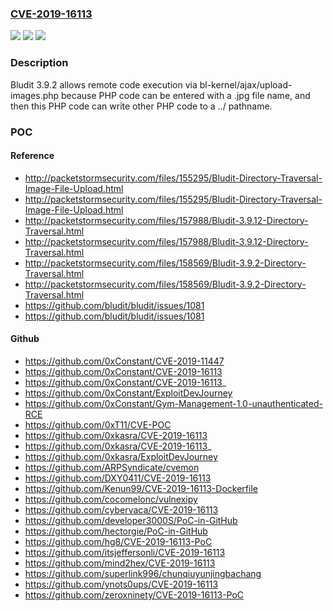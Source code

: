 ### [CVE-2019-16113](https://cve.mitre.org/cgi-bin/cvename.cgi?name=CVE-2019-16113)
![](https://img.shields.io/static/v1?label=Product&message=n%2Fa&color=blue)
![](https://img.shields.io/static/v1?label=Version&message=n%2Fa&color=blue)
![](https://img.shields.io/static/v1?label=Vulnerability&message=n%2Fa&color=brighgreen)

### Description

Bludit 3.9.2 allows remote code execution via bl-kernel/ajax/upload-images.php because PHP code can be entered with a .jpg file name, and then this PHP code can write other PHP code to a ../ pathname.

### POC

#### Reference
- http://packetstormsecurity.com/files/155295/Bludit-Directory-Traversal-Image-File-Upload.html
- http://packetstormsecurity.com/files/155295/Bludit-Directory-Traversal-Image-File-Upload.html
- http://packetstormsecurity.com/files/157988/Bludit-3.9.12-Directory-Traversal.html
- http://packetstormsecurity.com/files/157988/Bludit-3.9.12-Directory-Traversal.html
- http://packetstormsecurity.com/files/158569/Bludit-3.9.2-Directory-Traversal.html
- http://packetstormsecurity.com/files/158569/Bludit-3.9.2-Directory-Traversal.html
- https://github.com/bludit/bludit/issues/1081
- https://github.com/bludit/bludit/issues/1081

#### Github
- https://github.com/0xConstant/CVE-2019-11447
- https://github.com/0xConstant/CVE-2019-16113
- https://github.com/0xConstant/CVE-2019-16113_
- https://github.com/0xConstant/ExploitDevJourney
- https://github.com/0xConstant/Gym-Management-1.0-unauthenticated-RCE
- https://github.com/0xT11/CVE-POC
- https://github.com/0xkasra/CVE-2019-16113
- https://github.com/0xkasra/CVE-2019-16113_
- https://github.com/0xkasra/ExploitDevJourney
- https://github.com/ARPSyndicate/cvemon
- https://github.com/DXY0411/CVE-2019-16113
- https://github.com/Kenun99/CVE-2019-16113-Dockerfile
- https://github.com/cocomelonc/vulnexipy
- https://github.com/cybervaca/CVE-2019-16113
- https://github.com/developer3000S/PoC-in-GitHub
- https://github.com/hectorgie/PoC-in-GitHub
- https://github.com/hg8/CVE-2019-16113-PoC
- https://github.com/itsjeffersonli/CVE-2019-16113
- https://github.com/mind2hex/CVE-2019-16113
- https://github.com/superlink996/chunqiuyunjingbachang
- https://github.com/ynots0ups/CVE-2019-16113
- https://github.com/zeroxninety/CVE-2019-16113-PoC

